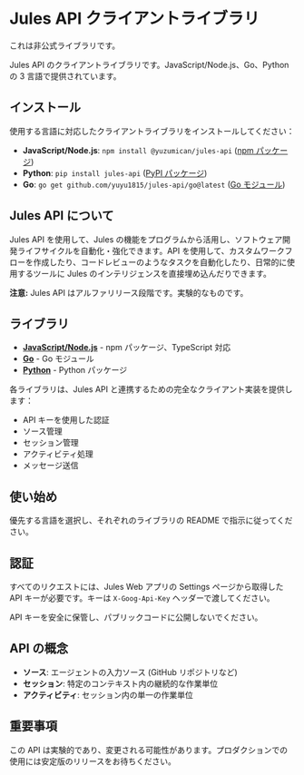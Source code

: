 # Jules API クライアントライブラリ

これは非公式ライブラリです。

Jules API のクライアントライブラリです。JavaScript/Node.js、Go、Python の 3 言語で提供されています。

## インストール

使用する言語に対応したクライアントライブラリをインストールしてください：

- **JavaScript/Node.js**: `npm install @yuzumican/jules-api` ([npm パッケージ](https://www.npmjs.com/package/@yuzumican/jules-api))
- **Python**: `pip install jules-api` ([PyPI パッケージ](https://pypi.org/project/jules-api/1.0/))
- **Go**: `go get github.com/yuyu1815/jules-api/go@latest` ([Go モジュール](https://github.com/yuyu1815/jules-api/tree/main/go))

## Jules API について

Jules API を使用して、Jules の機能をプログラムから活用し、ソフトウェア開発ライフサイクルを自動化・強化できます。API を使用して、カスタムワークフローを作成したり、コードレビューのようなタスクを自動化したり、日常的に使用するツールに Jules のインテリジェンスを直接埋め込んだりできます。

**注意:** Jules API はアルファリリース段階です。実験的なものです。

## ライブラリ

- [**JavaScript/Node.js**](https://github.com/yuyu1815/jules-api/tree/main/js) - npm パッケージ、TypeScript 対応
- [**Go**](https://github.com/yuyu1815/jules-api/tree/main/go) - Go モジュール
- [**Python**](https://github.com/yuyu1815/jules-api/tree/main/py) - Python パッケージ

各ライブラリは、Jules API と連携するための完全なクライアント実装を提供します：

- API キーを使用した認証
- ソース管理
- セッション管理
- アクティビティ処理
- メッセージ送信

## 使い始め

優先する言語を選択し、それぞれのライブラリの README で指示に従ってください。

## 認証

すべてのリクエストには、Jules Web アプリの Settings ページから取得した API キーが必要です。キーは `X-Goog-Api-Key` ヘッダーで渡してください。

API キーを安全に保管し、パブリックコードに公開しないでください。

## API の概念

- **ソース**: エージェントの入力ソース (GitHub リポジトリなど)
- **セッション**: 特定のコンテキスト内の継続的な作業単位
- **アクティビティ**: セッション内の単一の作業単位

## 重要事項

この API は実験的であり、変更される可能性があります。プロダクションでの使用には安定版のリリースをお待ちください。
